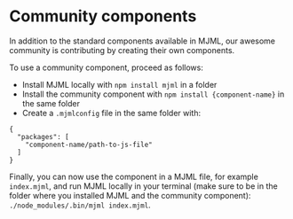 # Community components

In addition to the standard components available in MJML, our awesome community is contributing by creating their own components.

To use a community component, proceed as follows:
- Install MJML locally with `npm install mjml` in a folder
- Install the community component with `npm install {component-name}` in the same folder
- Create a `.mjmlconfig` file in the same folder with:

```
{
  "packages": [
    "component-name/path-to-js-file"
  ]
}
```

Finally, you can now use the component in a MJML file, for example `index.mjml`, and run MJML locally in your terminal (make sure to be in the folder where you installed MJML and the community component): `./node_modules/.bin/mjml index.mjml`.
